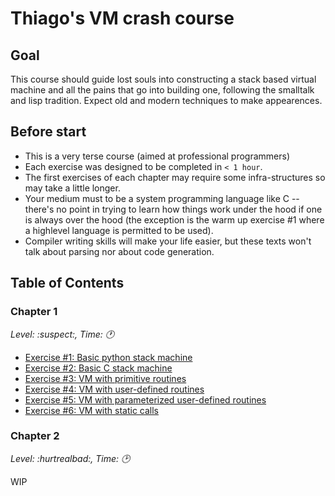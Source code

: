 # Thiago's VM crash course


## Goal

This course should guide lost souls into constructing a stack based virtual
machine and all the pains that go into building one, following the smalltalk
and lisp tradition. Expect old and modern techniques to make appearences.

## Before start

- This is a very terse course (aimed at professional programmers)
- Each exercise was designed to be completed in `< 1 hour`.
- The first exercises of each chapter may require some infra-structures so may
  take a little longer.
- Your medium must to be a system programming language like C -- there's no
  point in trying to learn how things work under the hood if one is always
  over the hood (the exception is the warm up exercise #1 where a highlevel
  language is permitted to be used).
- Compiler writing skills will make your life easier, but these texts won't
  talk about parsing nor about code generation.


## Table of Contents

### Chapter 1
*Level: :suspect:, Time: :clock1:*

- [Exercise #1: Basic python stack machine](exercises/ch1/exercise_01.md)
- [Exercise #2: Basic C stack machine](exercises/ch1/exercise_02.md)
- [Exercise #3: VM with primitive routines](exercises/ch1/exercise_03.md)
- [Exercise #4: VM with user-defined routines](exercises/ch1/exercise_04.md)
- [Exercise #5: VM with parameterized user-defined routines](exercises/ch1/exercise_05.md)
- [Exercise #6: VM with static calls](exercises/ch1/exercise_06.md)

### Chapter 2
*Level: :hurtrealbad:, Time: :clock2:*

WIP
